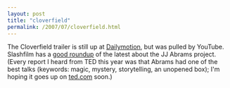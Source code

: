 ```yaml
---
layout: post
title: "cloverfield"
permalink: /2007/07/cloverfield.html
---
```


The Cloverfield trailer is still up at [Dailymotion](http://www.dailymotion.com/videos/relevance/search/cloverfield/1 "Dailymotion - Share Your Videos"), but was pulled by YouTube.  Slashfilm has a [good roundup](http://www.slashfilm.com/tag/cloverfield/) of the latest about the JJ Abrams project.  (Every report I heard from TED this year was that Abrams had one of the best talks (keywords: magic, mystery, storytelling, an unopened box); I'm hoping it goes up on [ted.com](http://www.ted.com/) soon.)